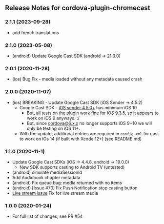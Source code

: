 <!--
#
# Licensed to the Apache Software Foundation (ASF) under one
# or more contributor license agreements.  See the NOTICE file
# distributed with this work for additional information
# regarding copyright ownership.  The ASF licenses this file
# to you under the Apache License, Version 2.0 (the
# "License"); you may not use this file except in compliance
# with the License.  You may obtain a copy of the License at
#
# http://www.apache.org/licenses/LICENSE-2.0
#
# Unless required by applicable law or agreed to in writing,
# software distributed under the License is distributed on an
# "AS IS" BASIS, WITHOUT WARRANTIES OR CONDITIONS OF ANY
#  KIND, either express or implied.  See the License for the
# specific language governing permissions and limitations
# under the License.
#
-->

## Release Notes for cordova-plugin-chromecast


### 2.1.1 (2023-09-28)

* add french translations
### 2.1.0 (2023-05-08)

* (android) Update Google Cast SDK (android -> 21.3.0)

### 2.0.1 (2020-11-28)

* (ios) Bug Fix - media loaded without any metadata caused crash

### 2.0.0 (2020-11-07)

* (ios) BREAKING - Update Google Cast SDK (iOS Sender -> 4.5.2)
    * Google Cast SDK - [iOS sender 4.5.0+](https://developers.google.com/cast/docs/release-notes#september-14,-2020)
      has minimum iOS 10
        * But, all tests on the plugin work fine for iOS 9.3.5, so it appears to work on iOS 9 anyways. :/
        * But, since cordova@6.x.x no longer supports iOS 9+10 we will only be testing on iOS 11+.
    * With the update, additional entries are required in `config.xml` for cast to work on iOs 14 (if built with Xcode
      12+) (see README.md)

### 1.1.0 (2020-11-1)

* Update Google Cast SDKs (iOS -> 4.4.8, android -> 19.0.0)
    * New SDK supports casting to Android TV (untested)
* (android) simulate mediaSessionId
* Add Audiobook chapter metadata
* (android) Fix queue bug: media returned with no items
* (android) [Issue #73] Fix Push Notification stop casting button
* [Live stream issue](https://github.com/miloproductionsinc/cordova-plugin-chromecast/issues/11) Fix for live stream
  media

### 1.0.0 (2020-01-24)

* For full list of changes, see PR #54 

